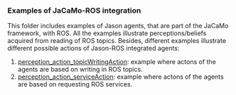 ### Examples of JaCaMo-ROS integration

This folder includes examples of Jason agents, that are part of the JaCaMo framework, with ROS. All the examples illustrate perceptions/beliefs acquired from reading of ROS topics. Besides, different examples illustrate different possible actions of Jason-ROS integrated agents:

1. [perception_action_topicWritingAction](perception_action_topicWritingAction): example where actons of the agents are based on writing in ROS topics.
1. [perception_action_serviceAction](perception_action_serviceAction): example where actons of the agents are based on requesting ROS services.

